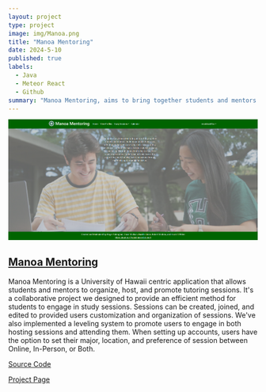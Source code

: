 ```yaml
---
layout: project
type: project
image: img/Manoa.png
title: "Manoa Mentoring"
date: 2024-5-10
published: true
labels:
  - Java
  - Meteor React
  - Github
summary: "Manoa Mentoring, aims to bring together students and mentors."
---
```


<p align="center">
<img width="900px" class="img-fluid" src="../img/site.png">
</p>

## [Manoa Mentoring](https://manoa-mentoring.site/)
Manoa Mentoring is a University of Hawaii centric application that allows students and mentors to organize, host, and promote tutoring sessions. It's a collaborative project we designed to provide an efficient method for students to engage in study sessions. Sessions can be created, joined, and edited to provided users customization and organization of sessions. We've also implemented a leveling system to promote users to engage in both hosting sessions and attending them. When setting up accounts, users have the option to set their major, location, and preference of session between Online, In-Person, or Both. 

[Source Code](https://github.com/manoa-mentoring)

[Project Page](https://manoa-mentoring.github.io/)
